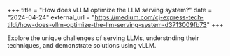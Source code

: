 +++
title = "How does vLLM optimize the LLM serving system?"
date = "2024-04-24"
external_url = "https://medium.com/cj-express-tech-tildi/how-does-vllm-optimize-the-llm-serving-system-d3713009fb73"
+++

Explore the unique challenges of serving LLMs, understnding their techniques, and demonstrate solutions using vLLM.